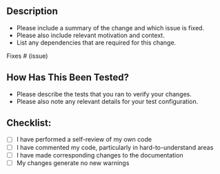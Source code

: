 ## Description

- Please include a summary of the change and which issue is fixed. 
- Please also include relevant motivation and context. 
- List any dependencies that are required for this change.

Fixes # (issue)

## How Has This Been Tested?

- Please describe the tests that you ran to verify your changes. 
- Please also note any relevant details for your test configuration.

## Checklist:

- [ ] I have performed a self-review of my own code
- [ ] I have commented my code, particularly in hard-to-understand areas
- [ ] I have made corresponding changes to the documentation
- [ ] My changes generate no new warnings
